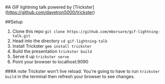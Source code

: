 #A GIF lightning talk powered by [Trickster] (https://github.com/davetron5000/trickster)

##Setup
1. Clone this repo ```git clone https://github.com/mborsare/gif-lightning-talk.git```
2. Head into the directory ```cd gif-lightning-talk```
2. Install Trickster ```gem install trickster```
3. Build the presentation ```trickster build```
4. Serve it up ```trickster serve```
5. Point your browser to localhost:9090

###A note
Trickster won't live reload. You're going to have to run ```trickster build``` in the terminal then refresh your browser to see changes.
